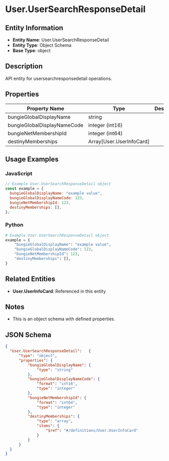 # User.UserSearchResponseDetail

## Entity Information
- **Entity Name**: User.UserSearchResponseDetail
- **Entity Type**: Object Schema
- **Base Type**: object

## Description
API entity for usersearchresponsedetail operations.

## Properties

| Property Name | Type | Description | Required |
|---------------|------|-------------|----------|
| bungieGlobalDisplayName | string |  | No |
| bungieGlobalDisplayNameCode | integer (int16) |  | No |
| bungieNetMembershipId | integer (int64) |  | No |
| destinyMemberships | Array[User.UserInfoCard] |  | No |

## Usage Examples

### JavaScript
```javascript
// Example User.UserSearchResponseDetail object
const example = {
  bungieGlobalDisplayName: "example value",
  bungieGlobalDisplayNameCode: 123,
  bungieNetMembershipId: 123,
  destinyMemberships: [],
};
```

### Python
```python
# Example User.UserSearchResponseDetail object
example = {
    "bungieGlobalDisplayName": "example value",
    "bungieGlobalDisplayNameCode": 123,
    "bungieNetMembershipId": 123,
    "destinyMemberships": [],
}
```

## Related Entities
- **User.UserInfoCard**: Referenced in this entity

## Notes
- This is an object schema with defined properties.

## JSON Schema
```json
{
  "User.UserSearchResponseDetail":   {
      "type": "object",
      "properties": {
          "bungieGlobalDisplayName": {
              "type": "string"
          },
          "bungieGlobalDisplayNameCode": {
              "format": "int16",
              "type": "integer"
          },
          "bungieNetMembershipId": {
              "format": "int64",
              "type": "integer"
          },
          "destinyMemberships": {
              "type": "array",
              "items": {
                  "$ref": "#/definitions/User.UserInfoCard"
              }
          }
      }
  }
}
```
